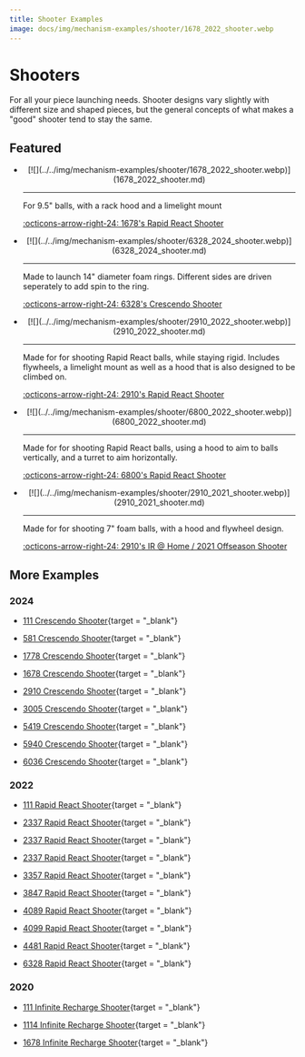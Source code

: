 ```yaml
---
title: Shooter Examples
image: docs/img/mechanism-examples/shooter/1678_2022_shooter.webp
---
```


# Shooters

For all your piece launching needs. Shooter designs vary slightly with different size and shaped pieces, but the general concepts of what makes a "good" shooter tend to stay the same.

## Featured

<div class="grid cards" markdown>

-   <center>[![](../../img/mechanism-examples/shooter/1678_2022_shooter.webp)](1678_2022_shooter.md)</center>

    ---

    For 9.5" balls, with a rack hood and a limelight mount
    
    [:octicons-arrow-right-24: 1678's Rapid React Shooter](1678_2022_shooter.md)

-   <center>[![](../../img/mechanism-examples/shooter/6328_2024_shooter.webp)](6328_2024_shooter.md)</center>

    ---

    Made to launch 14" diameter foam rings. Different sides are driven seperately to add spin to the ring.
    
    [:octicons-arrow-right-24: 6328's Crescendo Shooter](6328_2024_shooter.md)

-   <center>[![](../../img/mechanism-examples/shooter/2910_2022_shooter.webp)](2910_2022_shooter.md)</center>

    ---

    Made for for shooting Rapid React balls, while staying rigid. Includes flywheels, a limelight mount as well as a hood that is also designed to be climbed on.
    
    [:octicons-arrow-right-24: 2910's Rapid React Shooter](2910_2022_shooter.md)

-   <center>[![](../../img/mechanism-examples/shooter/6800_2022_shooter.webp)](6800_2022_shooter.md)</center>

    ---

    Made for for shooting Rapid React balls, using a hood to aim to balls vertically, and a turret to aim horizontally.
    
    [:octicons-arrow-right-24: 6800's Rapid React Shooter](6800_2022_shooter.md)

-   <center>[![](../../img/mechanism-examples/shooter/2910_2021_shooter.webp)](2910_2021_shooter.md)</center>

    ---

    Made for for shooting 7" foam balls, with a hood and flywheel design.
    
    [:octicons-arrow-right-24: 2910's IR @ Home / 2021 Offseason Shooter](2910_2021_shooter.md)
</div>

## More Examples

### 2024

- [111 Crescendo Shooter](https://cad.onshape.com/documents/3cfac28b1069c1daf6853747/w/4d63e656fbb8201161b14795/e/1373e5321b05597e914143b2?configuration=default){target = "_blank"}

- [581 Crescendo Shooter](https://cad.onshape.com/documents/e0b1ba5e437ff36752e3516b/w/09c92da8e227d0ad729ed92d/e/6a79f6313b90f11e04930444){target = "_blank"}

- [1778 Crescendo Shooter](https://cad.onshape.com/documents/bcbf24dd5a87e45bf4e7feb1/w/ffa6c81a1dfe71234cde9aca/e/e925d7cf2a2b03135bc67046){target = "_blank"}

- [1678 Crescendo Shooter](https://cad.onshape.com/documents/05760c4d8b40fba37db8fa48/w/f31b499c519e8471cced93dc/e/b53dde24ab8b46d679af9944){target = "_blank"}

- [2910 Crescendo Shooter](https://2910.onshape.com/documents/b05af223ad0d2a358074cc0a/v/0769959730f43a1859a1f370/e/9d8b5a55e5c746878f41c2bc){target = "_blank"}

- [3005 Crescendo Shooter](https://cad.onshape.com/documents/f1c0c9ce2309b0be3a22a379/w/c8169ca8774f2b499875ab45/e/b1639093afdfd702347929f0){target = "_blank"}

- [5419 Crescendo Shooter](https://cad.onshape.com/documents/f1c0c9ce2309b0be3a22a379/w/c8169ca8774f2b499875ab45/e/b1639093afdfd702347929f0){target = "_blank"}

- [5940 Crescendo Shooter](https://cad.onshape.com/documents/f1c0c9ce2309b0be3a22a379/w/c8169ca8774f2b499875ab45/e/b1639093afdfd702347929f0){target = "_blank"}

- [6036 Crescendo Shooter](https://cad.onshape.com/documents/b8e6794afb3a0d96fa312ae1/v/a47e847b9518dc43066543ac/e/1d767442ba2af50a6d55f05b){target = "_blank"}

### 2022

- [111 Rapid React Shooter](https://cad.onshape.com/documents/bcbf24dd5a87e45bf4e7feb1/w/ffa6c81a1dfe71234cde9aca/e/e925d7cf2a2b03135bc67046){target = "_blank"}

- [2337 Rapid React Shooter](https://cad.onshape.com/documents/3ad3451c2339f674d0ab2b60/w/123a29c5b91a36bfb6787a41/e/41b65f0937c35c003465d507){target = "_blank"}

- [2337 Rapid React Shooter](https://cad.onshape.com/documents/3ad3451c2339f674d0ab2b60/w/123a29c5b91a36bfb6787a41/e/41b65f0937c35c003465d507){target = "_blank"}

- [2337 Rapid React Shooter](https://cad.onshape.com/documents/3ad3451c2339f674d0ab2b60/w/123a29c5b91a36bfb6787a41/e/41b65f0937c35c003465d507){target = "_blank"}

- [3357 Rapid React Shooter](https://grabcad.com/library/atlas-23){target = "_blank"}

- [3847 Rapid React Shooter](https://cad.onshape.com/documents/995ee9b75573cf463f84dbbc/w/80aecca8674f728b1e04236c/e/dac0a7693d84c119c3ce8bab){target = "_blank"}

- [4089 Rapid React Shooter](https://cad.onshape.com/documents/995ee9b75573cf463f84dbbc/w/80aecca8674f728b1e04236c/e/dac0a7693d84c119c3ce8bab){target = "_blank"}

- [4099 Rapid React Shooter](https://cad.onshape.com/documents/995ee9b75573cf463f84dbbc/w/80aecca8674f728b1e04236c/e/dac0a7693d84c119c3ce8bab){target = "_blank"}

- [4481 Rapid React Shooter](https://grabcad.com/library/frc-4481-team-rembrandts-resurrection-v3-1){target = "_blank"}

- [6328 Rapid React Shooter](https://cad.onshape.com/documents/b83cb8e60cea7c17cbee6692/w/13284a7a33c1b2621631c2ee/e/ee2cff08193b9fc024e2c99f){target = "_blank"}

### 2020

- [111 Infinite Recharge Shooter](https://grabcad.com/library/wildstang-2020-2){target = "_blank"}

- [1114 Infinite Recharge Shooter](https://grabcad.com/library/simbotics-frc-1114-2020-competition-robot-simbot-siakam-1){target = "_blank"}

- [1678 Infinite Recharge Shooter](https://cad.onshape.com/documents/473e3d39cea82227ad9b0954/w/d3a345153f7c78f70166d860/e/238fdfc44c853da8f18525e7){target = "_blank"}